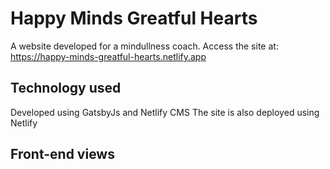 # Happy Minds Greatful Hearts
A website developed for a mindullness coach. 
Access the site at: https://happy-minds-greatful-hearts.netlify.app

## Technology used
Developed using GatsbyJs and Netlify CMS
The site is also deployed using Netlify

## Front-end views
